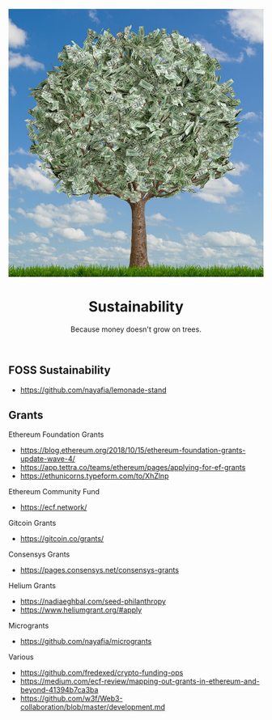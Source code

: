 <div align="center">
    <p align="center">
        <img src="sustainability.jpg" alt="sustainability">  
    </p>
    <h1 align="center">
        Sustainability
    </h1>
    <p align="center">
        Because money doesn't grow on trees.
    </p>
</div>
<br>

## FOSS Sustainability

- https://github.com/nayafia/lemonade-stand

## Grants

Ethereum Foundation Grants
- https://blog.ethereum.org/2018/10/15/ethereum-foundation-grants-update-wave-4/
- https://app.tettra.co/teams/ethereum/pages/applying-for-ef-grants
- https://ethunicorns.typeform.com/to/XhZlnp

Ethereum Community Fund
- https://ecf.network/

Gitcoin Grants
- https://gitcoin.co/grants/

Consensys Grants
- https://pages.consensys.net/consensys-grants

Helium Grants
- https://nadiaeghbal.com/seed-philanthropy
- https://www.heliumgrant.org/#apply

Microgrants
- https://github.com/nayafia/microgrants

Various
- https://github.com/fredexed/crypto-funding-ops
- https://medium.com/ecf-review/mapping-out-grants-in-ethereum-and-beyond-41394b7ca3ba
- https://github.com/w3f/Web3-collaboration/blob/master/development.md

<br>
